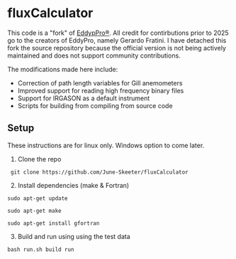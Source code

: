 # fluxCalculator

This code is a "fork" of [EddypPro&reg;](https://github.com/LI-COR-Environmental/eddypro-engine).  All credit for contirbutions prior to 2025 go to the creators of EddyPro, namely Gerardo Fratini.  I have detached this fork the source repository because the official version is not being actively maintained and does not support community contributions.

The modifications made here include:

* Correction of path length variables for Gill anemometers
* Improved support for reading high frequency binary files
* Support for IRGASON as a default instrument
* Scripts for building from compiling from source code


## Setup

These instructions are for linux only.  Windows option to come later.

1. Clone the repo

` git clone https://github.com/June-Skeeter/fluxCalculator`

2. Install dependencies (make & Fortran)

`sudo apt-get update`

`sudo apt-get make`

`sudo apt-get install gfortran`

3. Build and run using using the test data

`bash run.sh build run`